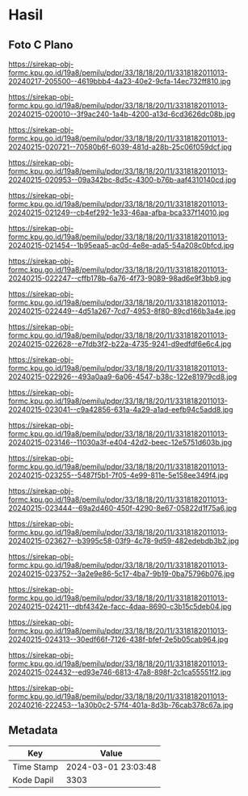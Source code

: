# Hasil

## Foto C Plano

https://sirekap-obj-formc.kpu.go.id/19a8/pemilu/pdpr/33/18/18/20/11/3318182011013-20240217-205500--4619bbb4-4a23-40e2-9cfa-14ec732ff810.jpg

https://sirekap-obj-formc.kpu.go.id/19a8/pemilu/pdpr/33/18/18/20/11/3318182011013-20240215-020010--3f9ac240-1a4b-4200-a13d-6cd3626dc08b.jpg

https://sirekap-obj-formc.kpu.go.id/19a8/pemilu/pdpr/33/18/18/20/11/3318182011013-20240215-020721--70580b6f-6039-481d-a28b-25c06f059dcf.jpg

https://sirekap-obj-formc.kpu.go.id/19a8/pemilu/pdpr/33/18/18/20/11/3318182011013-20240215-020953--09a342bc-8d5c-4300-b76b-aaf4310140cd.jpg

https://sirekap-obj-formc.kpu.go.id/19a8/pemilu/pdpr/33/18/18/20/11/3318182011013-20240215-021249--cb4ef292-1e33-46aa-afba-bca337f14010.jpg

https://sirekap-obj-formc.kpu.go.id/19a8/pemilu/pdpr/33/18/18/20/11/3318182011013-20240215-021454--1b95eaa5-ac0d-4e8e-ada5-54a208c0bfcd.jpg

https://sirekap-obj-formc.kpu.go.id/19a8/pemilu/pdpr/33/18/18/20/11/3318182011013-20240215-022247--cffb178b-6a76-4f73-9089-98ad6e9f3bb9.jpg

https://sirekap-obj-formc.kpu.go.id/19a8/pemilu/pdpr/33/18/18/20/11/3318182011013-20240215-022449--4d51a267-7cd7-4953-8f80-89cd166b3a4e.jpg

https://sirekap-obj-formc.kpu.go.id/19a8/pemilu/pdpr/33/18/18/20/11/3318182011013-20240215-022628--e7fdb3f2-b22a-4735-9241-d9edfdf6e6c4.jpg

https://sirekap-obj-formc.kpu.go.id/19a8/pemilu/pdpr/33/18/18/20/11/3318182011013-20240215-022926--493a0aa9-6a06-4547-b38c-122e81979cd8.jpg

https://sirekap-obj-formc.kpu.go.id/19a8/pemilu/pdpr/33/18/18/20/11/3318182011013-20240215-023041--c9a42856-631a-4a29-a1ad-eefb94c5add8.jpg

https://sirekap-obj-formc.kpu.go.id/19a8/pemilu/pdpr/33/18/18/20/11/3318182011013-20240215-023146--11030a3f-e404-42d2-beec-12e5751d603b.jpg

https://sirekap-obj-formc.kpu.go.id/19a8/pemilu/pdpr/33/18/18/20/11/3318182011013-20240215-023255--5487f5b1-7f05-4e99-811e-5e158ee349f4.jpg

https://sirekap-obj-formc.kpu.go.id/19a8/pemilu/pdpr/33/18/18/20/11/3318182011013-20240215-023444--69a2d460-450f-4290-8e67-05822d1f75a6.jpg

https://sirekap-obj-formc.kpu.go.id/19a8/pemilu/pdpr/33/18/18/20/11/3318182011013-20240215-023627--b3995c58-03f9-4c78-9d59-482edebdb3b2.jpg

https://sirekap-obj-formc.kpu.go.id/19a8/pemilu/pdpr/33/18/18/20/11/3318182011013-20240215-023752--3a2e9e86-5c17-4ba7-9b19-0ba75796b076.jpg

https://sirekap-obj-formc.kpu.go.id/19a8/pemilu/pdpr/33/18/18/20/11/3318182011013-20240215-024211--dbf4342e-facc-4daa-8690-c3b15c5deb04.jpg

https://sirekap-obj-formc.kpu.go.id/19a8/pemilu/pdpr/33/18/18/20/11/3318182011013-20240215-024313--30edf66f-7126-438f-bfef-2e5b05cab964.jpg

https://sirekap-obj-formc.kpu.go.id/19a8/pemilu/pdpr/33/18/18/20/11/3318182011013-20240215-024432--ed93e746-6813-47a8-898f-2c1ca55551f2.jpg

https://sirekap-obj-formc.kpu.go.id/19a8/pemilu/pdpr/33/18/18/20/11/3318182011013-20240216-222453--1a30b0c2-57f4-401a-8d3b-76cab378c67a.jpg


## Metadata

| Key        | Value               |
| ---------- | ------------------- |
| Time Stamp | 2024-03-01 23:03:48 |
| Kode Dapil | 3303                |




